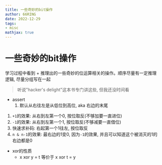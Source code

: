 ```yaml
---
title: 一些奇妙的bit操作
author: 66RING
date: 2022-12-29
tags: 
- misc
mathjax: true
---
```


# 一些奇妙的bit操作

学习过程中看到 + 推理出的一些奇妙的位运算相关的操作。顺序尽量有一定推理逻辑, 尽量分组写在一起

> 听说"hacker's delight"这本书专门讲这些, 但我还没时间看

- assert
    1. 默认从右往左是从低位到高位, aka 右边的末尾

1. `+1`的效果: 从右到左第一个0, 按位取反(不够加要一直进位)
2. `-1`的效果: 从右到左第一个1, 按位取反(不够减要一直借位)
3. 快速求补码: 右起第一个1往左, 按位取反
4. `n & n-1`的效果: 最右边的1变0, 因为`-1`的效果, 并且可以知道这个被消灭的1的右边都是0

- xor的性质
    * x xor y = t 等价于 x xor t = y
